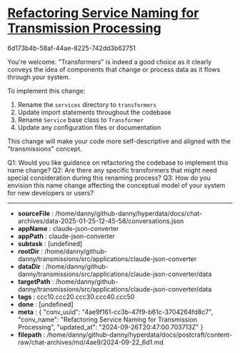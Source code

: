 # [Refactoring Service Naming for Transmission Processing](https://claude.ai/chat/4ae9f161-cc3b-47f9-b61c-3704264fd8c7)

6d173b4b-58af-44ae-8225-742dd3b62751

 You're welcome. "Transformers" is indeed a good choice as it clearly conveys the idea of components that change or process data as it flows through your system.

To implement this change:

1. Rename the `services` directory to `transformers`
2. Update import statements throughout the codebase
3. Rename `Service` base class to `Transformer`
4. Update any configuration files or documentation

This change will make your code more self-descriptive and aligned with the "transmissions" concept.

Q1: Would you like guidance on refactoring the codebase to implement this name change?
Q2: Are there any specific transformers that might need special consideration during this renaming process?
Q3: How do you envision this name change affecting the conceptual model of your system for new developers or users?

---

* **sourceFile** : /home/danny/github-danny/hyperdata/docs/chat-archives/data-2025-01-25-12-45-58/conversations.json
* **appName** : claude-json-converter
* **appPath** : claude-json-converter
* **subtask** : [undefined]
* **rootDir** : /home/danny/github-danny/transmissions/src/applications/claude-json-converter
* **dataDir** : /home/danny/github-danny/transmissions/src/applications/claude-json-converter/data
* **targetPath** : /home/danny/github-danny/transmissions/src/applications/claude-json-converter/data
* **tags** : ccc10.ccc20.ccc30.ccc40.ccc50
* **done** : [undefined]
* **meta** : {
  "conv_uuid": "4ae9f161-cc3b-47f9-b61c-3704264fd8c7",
  "conv_name": "Refactoring Service Naming for Transmission Processing",
  "updated_at": "2024-09-26T20:47:00.703713Z"
}
* **filepath** : /home/danny/github-danny/hyperdata/docs/postcraft/content-raw/chat-archives/md/4ae9/2024-09-22_6d1.md